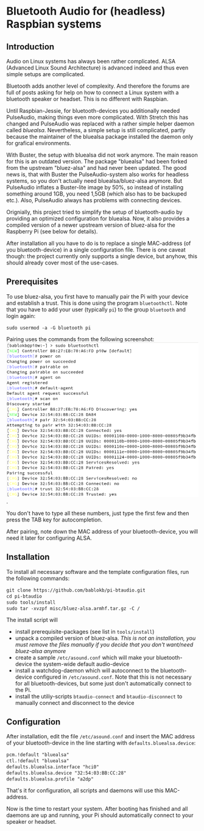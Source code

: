 Bluetooth Audio for (headless) Raspbian systems
===============================================

Introduction
------------

Audio on Linux systems has always been rather complicated. ALSA (Advanced
Linux Sound Architecture) is advanced indeed and thus even simple
setups are complicated.

Bluetooth adds another level of complexity. And therefore the forums are
full of posts asking for help on how to connect a Linux system with a
bluetooth speaker or headset. This is no different with Raspbian.

Until Raspbian-Jessie, for bluetooth-devices you additionally needed
PulseAudio, making things even more complicated. With Stretch this has
changed and PulseAudio was replaced with a rather simple helper daemon
called *bluealsa*. Nevertheless, a simple setup is still complicated,
partly because the maintainer of the bluealsa package installed the
daemon only for grafical environments.

With Buster, the setup with bluealsa did not work anymore. The main reason
for this is an outdated version. The package "bluealsa" had been forked
from the upstream "bluez-alsa" and had never been updated. The good
news is, that with Buster the PulseAudio-system also works for headless
systems, so you don't actually need bluealsa/bluez-alsa anymore. But
PulseAudio inflates a Buster-lite image by 50%, so instead of installing
something around 1GB, you need 1,5GB (which also has to be backuped etc.).
Also, PulseAudio always has problems with connecting devices.

Orignially, this project tried to simplify the setup of bluetooth-audio by
providing an optimized configuration for bluealsa. Now, it also
provides a compiled version of a newer upstream version of bluez-alsa
for the Raspberry Pi (see below for details).

After installation all you have to do is to replace a single MAC-address
(of you bluetooth-device) in a single configuration file. There is one
caveat though: the project currently only supports a single device,
but anyhow, this should already cover most of the use-cases.


Prerequisites
-------------

To use bluez-alsa, you first have to manually pair the Pi with your device
and establish a trust. This is done using the program `bluetoothctl`. Note
that you have to add your user (typically `pi`) to the group `bluetooth`
and login again:

    sudo usermod -a -G bluetooth pi

Pairing uses the commands from the following screenshot:
![](images/pairing.png "pairing the device and establishing trust").

You don't have to type all these numbers, just type the first few and then press
the TAB key for autocompletion.

After pairing, note down the MAC address of your bluetooth-device, you will
need it later for configuring ALSA.


Installation
------------

To install all necessary software and the template configuration files, run
the following commands:

    git clone https://github.com/bablokb/pi-btaudio.git
    cd pi-btaudio
    sudo tools/install
    sudo tar -xvzpf misc/bluez-alsa.armhf.tar.gz -C /

The install script will

  - install prerequisite-packages (see list in `tools/install`)
  - unpack a compiled version of bluez-alsa.
    *This is not an installation, you must remove the files manually if
    you decide that you don't want/need bluez-alsa anymore*
  - create a sample `/etc/asound.conf` which will make your bluetooth-device
    the system-wide default audio-device
  - install a watchdog-daemon which will autoconnect to the bluetooth-device
    configured in `/etc/asound.conf`. Note that this is not necessary for
    all bluetooth-devices, but some just don't automatically connect to the Pi.
  - install the utiliy-scripts `btaudio-connect` and `btaudio-disconnect`
    to manually connect and disconnect to the device


Configuration
-------------

After installation, edit the file `/etc/asound.conf` and insert the MAC
address of your bluetooth-device in the line starting with
`defaults.bluealsa.device`:

    pcm.!default "bluealsa"
    ctl.!default "bluealsa"
    defaults.bluealsa.interface "hci0"
    defaults.bluealsa.device "32:54:03:BB:CC:28"
    defaults.bluealsa.profile "a2dp"

That's it for configuration, all scripts and daemons will use this MAC-address.

Now is the time to restart your system. After booting has finished and all
daemons are up and running, your Pi should automatically connect to your
speaker or headset.
